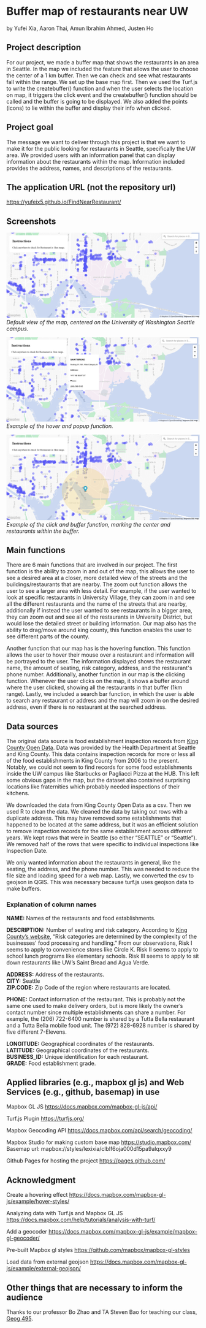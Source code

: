 # Buffer map of restaurants near UW
by Yufei Xia, Aaron Thai, Amun Ibrahim Ahmed, Justen Ho

## Project description 
For our project, we made a buffer map that shows the restaurants in an area in Seattle. In the map we included the feature that allows the user to choose the center of a 1 km buffer. Then we can check and see what restaurants fall within the range. We set up the base map first. Then we used the Turf.js to write the createbuffer() function and when the user selects the location on map, it triggers the click event and the createbuffer() function should be called and the buffer is going to be displayed. We also added the points (icons) to lie within the buffer and display their info when clicked. 

##  Project goal
The message we want to deliver through this project is that we want to make it for the public looking for restaurants in Seattle, specifically the UW area. We provided users with an information panel that can display information about the restaurants within the map. Information included provides the address, names, and descriptions of the restaurants. 

##  The application URL (not the repository url) 
https://yufeix5.github.io/FindNearRestaurant/ 

## Screenshots 

![image](/images/example1.png "ss1")
*Default view of the map, centered on the University of Washington Seattle campus.*

![image](/images/example2.png "ss2")
*Example of the hover and popup function.*

![image](/images/example3.png "ss3")
*Example of the click and buffer function, marking the center and restaurants within the buffer.*

## Main functions 
There are 6 main functions that are involved in our project. The first function is the ability to zoom in and out of the map, this allows the user to see a desired area at a closer, more detailed view of the streets and the buildings/restaurants that are nearby. The zoom out function allows the user to see a larger area with less detail. For example, if the user wanted to look at specific restaurants in University Village, they can zoom in and see all the different restaurants and the name of the streets that are nearby, additionally if instead the user wanted to see restaurants in a bigger area, they can zoom out and see all of the restaurants in University District, but would lose the detailed street or building information. Our map also has the ability to drag/move around king county, this function enables the user to see different parts of the county. 

Another function that our map has is the hovering function. This function allows the user to hover their mouse over a restaurant and information will be portrayed to the user. The information displayed shows the restaurant name, the amount of seating, risk category, address, and the restaurant's phone number. Additionally, another function in our map is the clicking function. Whenever the user clicks on the map, it shows a buffer around where the user clicked, showing all the restaurants in that buffer (1km range). Lastly, we included a search bar function, in which the user is able to search any restaurant or address and the map will zoom in on the desired address, even if there is no restaurant at the searched address. 

##  Data sources 
The original data source is food establishment inspection records from [King County Open Data](https://data.kingcounty.gov/Health-Wellness/Food-Establishment-Inspection-Data/f29f-zza5&sa=D&source=docs&ust=1670915532983592&usg=AOvVaw2MWk2uxAITQ1AhSK-7EvYN). Data was provided by the Health Department at Seattle and King County. This data contains inspection records for more or less all of the food establishments in King County from 2006 to the present. Notably, we could not seem to find records for some food establishments inside the UW campus like Starbucks or Pagliacci Pizza at the HUB. This left some obvious gaps in the map, but the dataset also contained surprising locations like fraternities which probably needed inspections of their kitchens.

We downloaded the data from King County Open Data as a csv. Then we used R to clean the data. We cleaned the data by taking out rows with a duplicate address. This may have removed some establishments that happened to be located at the same address, but it was an efficient solution to remove inspection records for the same establishment across different years. We kept rows that were in Seattle (so either “SEATTLE” or “Seattle”). We removed half of the rows that were specific to individual inspections like Inspection Date. 

We only wanted information about the restaurants in general, like the seating, the address, and the phone number. This was needed to reduce the file size and loading speed for a web map. Lastly, we converted the csv to geojson in QGIS. This was necessary because turf.js uses geojson data to make buffers.

### Explanation of column names

**NAME:** Names of the restaurants and food establishments.

**DESCRIPTION:** Number of seating and risk category. According to [King County’s website](https://kingcounty.gov/depts/health/environmental-health/food-safety/inspection-system/search.aspx#/), “Risk categories are determined by the complexity of the businesses' food processing and handling.” From our observations, Risk I seems to apply to convenience stores like Circle K. Risk II seems to apply to school lunch programs like elementary schools. Risk III seems to apply to sit down restaurants like UW’s Saint Bread and Agua Verde.

**ADDRESS:** Address of the restaurants.  
**CITY:** Seattle  
**ZIP.CODE:** Zip Code of the region where restaurants are located.  

**PHONE:** Contact information of the restaurant. This is probably not the same one used to make delivery orders, but is more likely the owner’s contact number since multiple establishments can share a number. For example, the (206) 722-6400 number is shared by a Tutta Bella restaurant and a Tutta Bella mobile food unit. The (972) 828-6928 number is shared by five different 7-Elevens.

**LONGITUDE:** Geographical coordinates of the restaurants.  
**LATITUDE:** Geographical coordinates of the restaurants.  
**BUSINESS_ID:** Unique identification for each restaurant.  
**GRADE:** Food establishment grade.  

## Applied libraries (e.g., mapbox gl js) and Web Services (e.g., github, basemap) in use 

Mapbox GL JS 
https://docs.mapbox.com/mapbox-gl-js/api/ 

Turf.js Plugin 
https://turfjs.org/ 

Mapbox Geocoding API 
https://docs.mapbox.com/api/search/geocoding/ 

Mapbox Studio for making custom base map 
https://studio.mapbox.com/ 
Basemap url: mapbox://styles/lexixia/clblf6oja000d15pa9alqxxy9   

Github Pages for hosting the project 
https://pages.github.com/ 

## Acknowledgment

Create a hovering effect https://docs.mapbox.com/mapbox-gl-js/example/hover-styles/ 

Analyzing data with Turf.js and Mapbox GL JS https://docs.mapbox.com/help/tutorials/analysis-with-turf/ 

Add a geocoder https://docs.mapbox.com/mapbox-gl-js/example/mapbox-gl-geocoder/ 

Pre-built Mapbox gl styles 
https://github.com/mapbox/mapbox-gl-styles 

Load data from external geojson
https://docs.mapbox.com/mapbox-gl-js/example/external-geojson/ 

## Other things that are necessary to inform the audience
Thanks to our professor Bo Zhao and TA Steven Bao for teaching our class, [Geog 495](https://github.com/jakobzhao/geog495).

